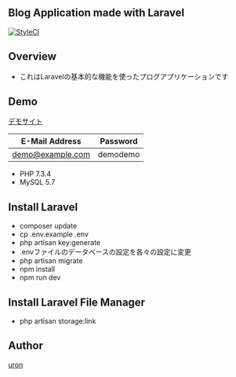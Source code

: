 Blog Application made with Laravel
--
[![StyleCI](https://github.styleci.io/repos/170001622/shield?branch=master)](https://github.styleci.io/repos/170001622)
## Overview
* これはLaravelの基本的な機能を使ったプログアプリケーションです

## Demo
[デモサイト](http://blog-laravel.uron802.work/)

|E-Mail Address|Password|
|---|---|
|demo@example.com|demodemo|

* PHP 7.3.4
* MySQL 5.7

## Install Laravel
* composer update
* cp .env.example .env
* php artisan key:generate
* .envファイルのデータベースの設定を各々の設定に変更
* php artisan migrate
* npm install
* npm run dev

## Install Laravel File Manager
* php artisan storage:link

## Author

[uron](https://github.com/uron802)